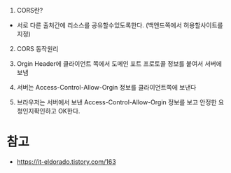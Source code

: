 1. CORS란?

- 서로 다른 출처간에 리소스를 공유할수있도록한다. (백앤드쪽에서 허용할사이트를 지정)

2. CORS 동작원리

1. Orgin Header에 클라이언트 쪽에서 도메인 포트 프로토콜 정보를 붙여서 서버에 보냄
1. 서버는 Access-Control-Allow-Orgin 정보를 클라이언트쪽에 보낸다
1. 브라우저는 서버에서 보낸 Access-Control-Allow-Orgin 정보를 보고 안정한 요청인지확인하고 OK한다.

# 참고

- https://it-eldorado.tistory.com/163
